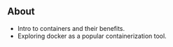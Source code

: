 ## About
- Intro to containers and their benefits.
- Exploring docker as a popular containerization tool.
